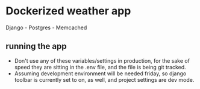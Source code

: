 Dockerized weather app
=====================
Django - Postgres - Memcached

running the app
--------------------
- Don't use any of these variables/settings in production, for the sake of speed they are sitting in the .env file, and the file is being git tracked.
- Assuming development environment will be needed friday, so django toolbar is currently set to on, as well, and project settings are dev mode.